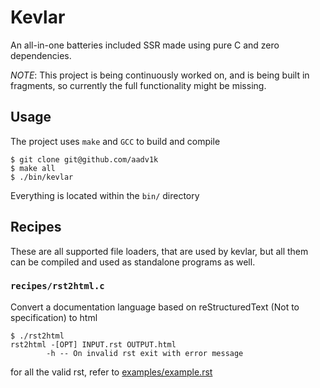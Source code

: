 # Kevlar

An all-in-one batteries included SSR made using pure C and zero dependencies.

_NOTE_: This project is being continuously worked on, and is being built in fragments, so currently the full functionality might be missing.

## Usage

The project uses `make` and `GCC` to build and compile 

```shell
$ git clone git@github.com/aadv1k
$ make all
$ ./bin/kevlar
```

Everything is located within the `bin/` directory

## Recipes

These are all supported file loaders, that are used by kevlar, but all them can be compiled and used as standalone programs as well.

### `recipes/rst2html.c`

Convert a documentation language based on reStructuredText (Not to specification) to html

```shell
$ ./rst2html
rst2html -[OPT] INPUT.rst OUTPUT.html
        -h -- On invalid rst exit with error message
```

for all the valid rst, refer to [examples/example.rst](./examples/example.rst)
